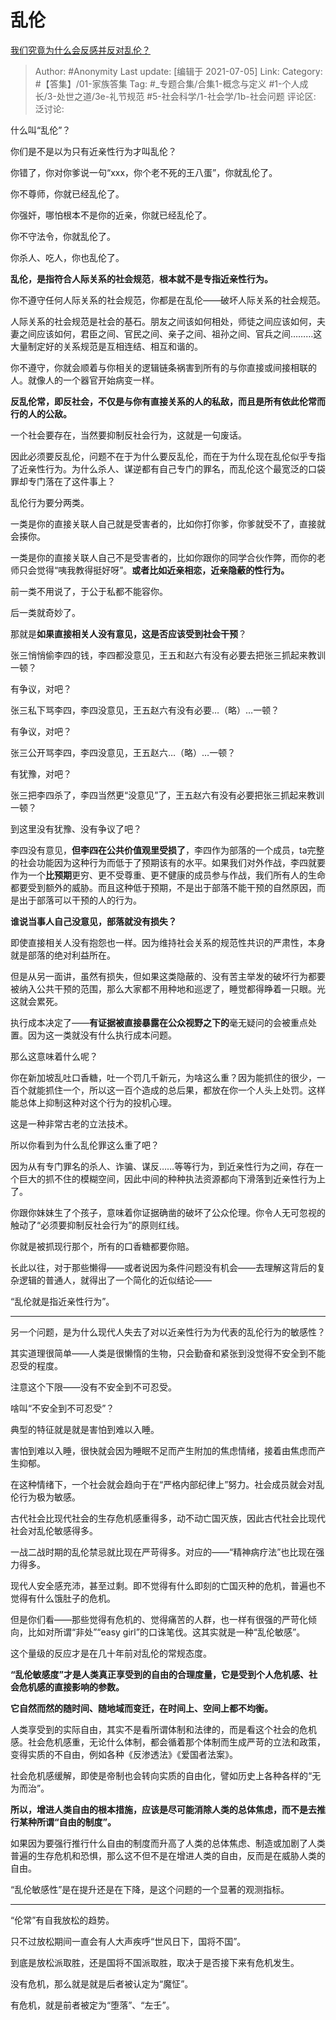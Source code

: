 # 乱伦
[我们究竟为什么会反感并反对乱伦？](https://www.zhihu.com/question/68522530/answer/1977553629)

> Author: #Anonymity
> Last update: [编辑于 2021-07-05]
> Link:
> Category: #【答集】/01-家族答集
> Tag: #_专题合集/合集1-概念与定义  #1-个人成长/3-处世之道/3e-礼节规范 #5-社会科学/1-社会学/1b-社会问题 
> 评论区:
> 泛讨论:

什么叫“乱伦”？

你们是不是以为只有近亲性行为才叫乱伦？

你错了，你对你爹说一句“xxx，你个老不死的王八蛋”，你就乱伦了。

你不尊师，你就已经乱伦了。

你强奸，哪怕根本不是你的近亲，你就已经乱伦了。

你不守法令，你就乱伦了。

你杀人、吃人，你也乱伦了。

**乱伦，是指符合人际关系的社会规范**，**根本就不是专指近亲性行为。**

你不遵守任何人际关系的社会规范，你都是在乱伦——破坏人际关系的社会规范。

人际关系的社会规范是社会的基石。朋友之间该如何相处，师徒之间应该如何，夫妻之间应该如何，君臣之间、官民之间、亲子之间、祖孙之间、官兵之间………这大量制定好的关系规范是互相连结、相互和谐的。

你不遵守，你就会顺着与你相关的逻辑链条祸害到所有的与你直接或间接相联的人。就像人的一个器官开始病变一样。

**反乱伦常，即反社会，不仅是与你有直接关系的人的私敌，而且是所有依此伦常而行的人的公敌。**

一个社会要存在，当然要抑制反社会行为，这就是一句废话。

因此必须要反乱伦，问题不在于为什么要反乱伦，而在于为什么现在乱伦似乎专指了近亲性行为。为什么杀人、谋逆都有自己专门的罪名，而乱伦这个最宽泛的口袋罪却专门落在了这件事上？

乱伦行为要分两类。

一类是你的直接关联人自己就是受害者的，比如你打你爹，你爹就受不了，直接就会揍你。

一类是你的直接关联人自己不是受害者的，比如你跟你的同学合伙作弊，而你的老师只会觉得“咦我教得挺好呀”。**或者比如近亲相恋，近亲隐蔽的性行为。**

前一类不用说了，于公于私都不能容你。

后一类就奇妙了。

那就是**如果直接相关人没有意见，这是否应该受到社会干预**？

张三悄悄偷李四的钱，李四都没意见，王五和赵六有没有必要去把张三抓起来教训一顿？

有争议，对吧？

张三私下骂李四，李四没意见，王五赵六有没有必要…（略）…一顿？

有争议，对吧？

张三公开骂李四，李四没意见，王五赵六…（略）…一顿？

有犹豫，对吧？

张三把李四杀了，李四当然更“没意见”了，王五赵六有没有必要把张三抓起来教训一顿？

到这里没有犹豫、没有争议了吧？

李四没有意见，**但李四在公共价值观里受损了**，李四作为部落的一个成员，ta完整的社会功能因为这种行为而低于了预期该有的水平。如果我们对外作战，李四就要作为一个**比预期**更穷、更不受尊重、更不健康的成员参与作战，我们所有人的生命都要受到额外的威胁。而且这种低于预期，不是出于部落不能干预的自然原因，而是出于部落可以干预的人的行为。

**谁说当事人自己没意见，部落就没有损失？**

即使直接相关人没有抱怨也一样。因为维持社会关系的规范性共识的严肃性，本身就是部落的绝对利益所在。

但是从另一面讲，虽然有损失，但如果这类隐蔽的、没有苦主举发的破坏行为都要被纳入公共干预的范围，那么大家都不用种地和巡逻了，睡觉都得睁着一只眼。光这就会累死。

执行成本决定了——**有证据被直接暴露在公众视野之下的**毫无疑问的会被重点处置。因为这一类就没有什么执行成本问题。

那么这意味着什么呢？

你在新加坡乱吐口香糖，吐一个罚几千新元，为啥这么重？因为能抓住的很少，一百个就能抓住一个，所以这一百个造成的总后果，都放在你一个人头上处罚。这样能总体上抑制这种对这个行为的投机心理。

这是一种非常古老的立法技术。

所以你看到为什么乱伦罪这么重了吧？

因为从有专门罪名的杀人、诈骗、谋反……等等行为，到近亲性行为之间，存在一个巨大的抓不住的模糊空间，因此中间的种种执法资源都向下滑落到近亲性行为上了。

你跟你妹妹生了个孩子，意味着你证据确凿的破坏了公众伦理。你令人无可忽视的触动了“必须要抑制反社会行为”的原则红线。

你就是被抓现行那个，所有的口香糖都要你赔。

长此以往，对于那些懒得——或者说因为条件问题没有机会——去理解这背后的复杂逻辑的普通人，就得出了一个简化的近似结论——

“乱伦就是指近亲性行为”。

---

另一个问题，是为什么现代人失去了对以近亲性行为为代表的乱伦行为的敏感性？

其实道理很简单——人类是很懒惰的生物，只会勤奋和紧张到没觉得不安全到不能忍受的程度。

注意这个下限——没有不安全到不可忍受。

啥叫“不安全到不可忍受”？

典型的特征就是就是害怕到难以入睡。

害怕到难以入睡，很快就会因为睡眠不足而产生附加的焦虑情绪，接着由焦虑而产生抑郁。

在这种情绪下，一个社会就会趋向于在“严格内部纪律上”努力。社会成员就会对乱伦行为极为敏感。

古代社会比现代社会的生存危机感重得多，动不动亡国灭族，因此古代社会比现代社会对乱伦敏感得多。

一战二战时期的乱伦禁忌就比现在严苛得多。对应的——“精神病疗法”也比现在强力得多。

现代人安全感充沛，甚至过剩。即不觉得有什么即刻的亡国灭种的危机，普遍也不觉得有什么饿肚子的危机。

但是你们看——那些觉得有危机的、觉得痛苦的人群，也一样有很强的严苛化倾向，比如对所谓“非处”“easy girl”的口诛笔伐。这其实就是一种“乱伦敏感”。

这个量级的反应才是在几十年前对乱伦的常规态度。

**“乱伦敏感度”才是人类真正享受到的自由的合理度量，它是受到个人危机感、社会危机感的直接影响的参数。**

**它自然而然的随时间、随地域而变迁，在时间上、空间上都不均衡。**

人类享受到的实际自由，其实不是看所谓体制和法律的，而是看这个社会的危机感。社会危机感重，无论什么体制，都会循着那个体制而生成严苛的立法和政策，变得实质的不自由，例如各种《反渗透法》《爱国者法案》。

社会危机感缓解，即使是帝制也会转向实质的自由化，譬如历史上各种各样的“无为而治”。

**所以，增进人类自由的根本措施，应该是尽可能消除人类的总体焦虑，而不是去推行某种所谓“自由的制度”。**

如果因为要强行推行什么自由的制度而升高了人类的总体焦虑、制造或加剧了人类普遍的生存危机和恐惧，那么这不但不是在增进人类的自由，反而是在威胁人类的自由。

“乱伦敏感性”是在提升还是在下降，是这个问题的一个显著的观测指标。

---

“伦常”有自我放松的趋势。

只不过放松期间一直会有人大声疾呼“世风日下，国将不国”。

到底是放松派取胜，还是国将不国派取胜，取决于是否接下来有危机发生。

没有危机，那么就是就是后者被认定为“魔怔”。

有危机，就是前者被定为“堕落”、“左壬”。
